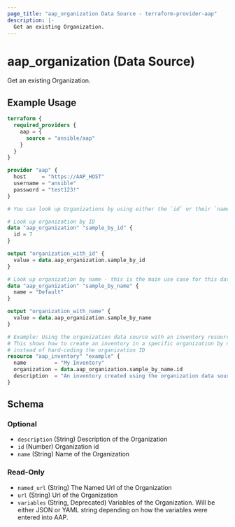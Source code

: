 ```yaml
---
page_title: "aap_organization Data Source - terraform-provider-aap"
description: |-
  Get an existing Organization.
---
```


# aap_organization (Data Source)

Get an existing Organization.


## Example Usage

```terraform
terraform {
  required_providers {
    aap = {
      source = "ansible/aap"
    }
  }
}

provider "aap" {
  host     = "https://AAP_HOST"
  username = "ansible"
  password = "test123!"
}

# You can look up Organizations by using either the `id` or their `name`.

# Look up organization by ID
data "aap_organization" "sample_by_id" {
  id = 7
}

output "organization_with_id" {
  value = data.aap_organization.sample_by_id
}

# Look up organization by name - this is the main use case for this data source
data "aap_organization" "sample_by_name" {
  name = "Default"
}

output "organization_with_name" {
  value = data.aap_organization.sample_by_name
}

# Example: Using the organization data source with an inventory resource
# This shows how to create an inventory in a specific organization by name
# instead of hard-coding the organization ID
resource "aap_inventory" "example" {
  name         = "My Inventory"
  organization = data.aap_organization.sample_by_name.id
  description  = "An inventory created using the organization data source"
}
```


<!-- schema generated by tfplugindocs -->
## Schema

### Optional

- `description` (String) Description of the Organization
- `id` (Number) Organization id
- `name` (String) Name of the Organization

### Read-Only

- `named_url` (String) The Named Url of the Organization
- `url` (String) Url of the Organization
- `variables` (String, Deprecated) Variables of the Organization. Will be either JSON or YAML string depending on how the variables were entered into AAP.
